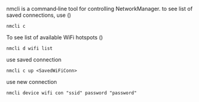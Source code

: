 
nmcli is a command‐line tool for controlling NetworkManager.
to see list of saved connections, use (<SavedWiFiConn>)

```
nmcli c
```

To see list of available WiFi hotspots (<WiFiSSID>)

```
nmcli d wifi list
```

use saved connection

```
nmcli c up <SavedWiFiConn>
```

use new connection

```
nmcli device wifi con "ssid" password "password"
```
